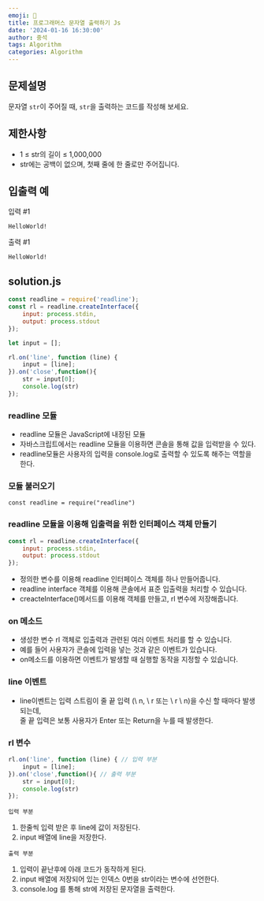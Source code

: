 ```yaml
---
emoji: 🔎
title: 프로그래머스 문자열 출력하기 Js  
date: '2024-01-16 16:30:00'
author: 중석 
tags: Algorithm
categories: Algorithm  
---
```


## 문제설명 
문자열 `str`이 주어질 때, `str`을 출력하는 코드를 작성해 보세요.

## 제한사항
+ 1 ≤ str의 길이 ≤ 1,000,000
+ str에는 공백이 없으며, 첫째 줄에 한 줄로만 주어집니다.

## 입출력 예 

입력 #1
```
HelloWorld!
```

출력 #1
```
HelloWorld!
```

## solution.js 
```js
const readline = require('readline');
const rl = readline.createInterface({
    input: process.stdin,
    output: process.stdout
});

let input = [];

rl.on('line', function (line) {
    input = [line];
}).on('close',function(){
    str = input[0];
    console.log(str)
});
```

### readline 모듈  
+ readline 모듈은 JavaScript에 내장된 모듈 
+ 자바스크립트에서는 readline 모듈을 이용하면 콘솔을 통해 값을 입력받을 수 있다.
+ readline모듈은 사용자의 입력을 console.log로 출력할 수 있도록 해주는 역할을 한다.

### 모듈 불러오기 
```
const readline = require("readline")
```

### readline 모듈을 이용해 입출력을 위한 인터페이스 객체 만들기
```js
const rl = readline.createInterface({
    input: process.stdin,
    output: process.stdout
});
```
+ 정의한 변수를 이용해 readline 인터페이스 객체를 하나 만들어줍니다.
+ readline interface 객체를 이용해 콘솔에서 표준 입출력을 처리할 수 있습니다. 
+ creacteInterface()메서드를 이용해 객체를 만들고, rl 변수에 저장해줍니다.

### on 메소드 
+ 생성한 변수 rl 객체로 입출력과 관련된 여러 이벤트 처리를 할 수 있습니다. 
+ 예를 들어 사용자가 콘솔에 입력을 넣는 것과 같은 이벤트가 있습니다. 
+ on메소드를 이용하면 이벤트가 발생할 때 실행할 동작을 지정할 수 있습니다.

### line 이벤트 
+ line이벤트는 입력 스트림이 줄 끝 입력 (\ n, \ r 또는 \ r \ n)을 수신 할 때마다 발생되는데,    
  줄 끝 입력은 보통 사용자가 Enter 또는 Return을 누를 때 발생한다. 


### rl 변수
```js
rl.on('line', function (line) { // 입력 부분 
    input = [line];
}).on('close',function(){ // 출력 부분 
    str = input[0];
    console.log(str)
});
```
`입력 부분`    
1) 한줄씩 입력 받은 후 line에 값이 저장된다.
2) input 배열에 line을 저장한다. 

`출력 부분`
1) 입력이 끝난후에 아래 코드가 동작하게 된다. 
2) input 배열에 저장되어 있는 인덱스 0번을 str이라는 변수에 선언한다.
3) console.log 를 통해 str에 저장된 문자열을 출력한다. 

```toc
```